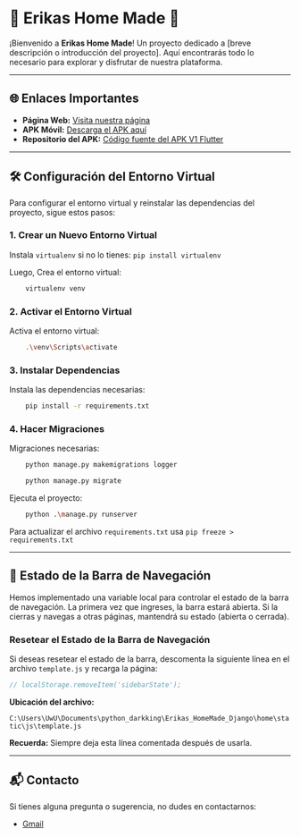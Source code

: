 # 🏡 Erikas Home Made 🍪

¡Bienvenido a **Erikas Home Made**! Un proyecto dedicado a [breve descripción o introducción del proyecto]. Aquí encontrarás todo lo necesario para explorar y disfrutar de nuestra plataforma.

---

## 🌐 Enlaces Importantes

- **Página Web:** [Visita nuestra página](https://erikas-homemade.onrender.com/)
- **APK Móvil:** [Descarga el APK aquí](https://drive.google.com/file/d/1pJW2wZ1Mt1dEa3bIGWKED3d9OPfENEiA/view?usp=sharing)
- **Repositorio del APK:** [Código fuente del APK V1 Flutter](https://github.com/DarkKing516/Erikas_HomeMade_Flutter)

---

## 🛠️ Configuración del Entorno Virtual

Para configurar el entorno virtual y reinstalar las dependencias del proyecto, sigue estos pasos:

### 1. Crear un Nuevo Entorno Virtual

Instala `virtualenv` si no lo tienes: `pip install virtualenv `

Luego, Crea el entorno virtual:

```bash
    virtualenv venv
```

### 2. Activar el Entorno Virtual

Activa el entorno virtual:

```bash
    .\venv\Scripts\activate
```

### 3. Instalar Dependencias

Instala las dependencias necesarias:

```bash
    pip install -r requirements.txt
```

### 4. Hacer Migraciones

Migraciones necesarias:

```bash
    python manage.py makemigrations logger
```
```bash
    python manage.py migrate
```

Ejecuta el proyecto:

```bash
    python .\manage.py runserver
```


Para actualizar el archivo `requirements.txt` usa `pip freeze > requirements.txt`

---

## 🚀 Estado de la Barra de Navegación

Hemos implementado una variable local para controlar el estado de la barra de navegación. La primera vez que ingreses, la barra estará abierta. Si la cierras y navegas a otras páginas, mantendrá su estado (abierta o cerrada).

### Resetear el Estado de la Barra de Navegación

Si deseas resetear el estado de la barra, descomenta la siguiente línea en el archivo `template.js` y recarga la página:

```javascript
// localStorage.removeItem('sidebarState');
```

**Ubicación del archivo:**

`C:\Users\UwU\Documents\python_darkking\Erikas_HomeMade_Django\home\static\js\template.js`

**Recuerda:** Siempre deja esta línea comentada después de usarla.

---

## 📬 Contacto

Si tienes alguna pregunta o sugerencia, no dudes en contactarnos:

- [Gmail](erikashomemade.bello@gmail.com)